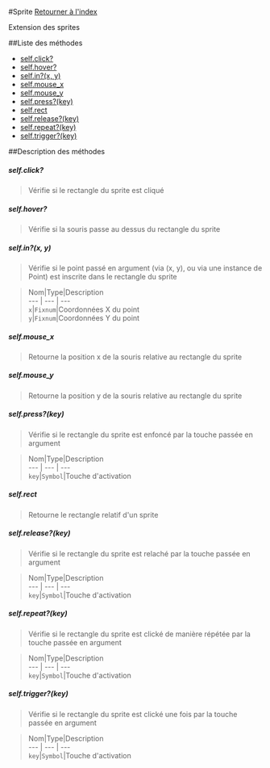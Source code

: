 #Sprite
[Retourner à l'index](README.md)

Extension des sprites

##Liste des méthodes
*    [self.click?](#selfclick)
*    [self.hover?](#selfhover)
*    [self.in?(x, y)](#selfinx-y)
*    [self.mouse_x](#selfmouse_x)
*    [self.mouse_y](#selfmouse_y)
*    [self.press?(key)](#selfpresskey)
*    [self.rect](#selfrect)
*    [self.release?(key)](#selfreleasekey)
*    [self.repeat?(key)](#selfrepeatkey)
*    [self.trigger?(key)](#selftriggerkey)


##Description des méthodes
##### self.click?

> Vérifie si le rectangle du sprite est cliqué

  
> 





##### self.hover?

> Vérifie si la souris passe au dessus du rectangle du sprite

  
> 





##### self.in?(x, y)

> Vérifie si le point passé en argument (via (x, y), ou via une instance de Point) est inscrite dans le rectangle du sprite

  
> Nom|Type|Description  
--- | --- | ---  
`x`|`Fixnum`|Coordonnées X du point  
`y`|`Fixnum`|Coordonnées Y du point  






##### self.mouse_x

> Retourne la position x de la souris relative au rectangle du sprite

  
> 





##### self.mouse_y

> Retourne la position y de la souris relative au rectangle du sprite

  
> 





##### self.press?(key)

> Vérifie si le rectangle du sprite est enfoncé par la touche passée en argument

  
> Nom|Type|Description  
--- | --- | ---  
`key`|`Symbol`|Touche d'activation  






##### self.rect

> Retourne le rectangle relatif d'un sprite

  
> 





##### self.release?(key)

> Vérifie si le rectangle du sprite est relaché par la touche passée en argument

  
> Nom|Type|Description  
--- | --- | ---  
`key`|`Symbol`|Touche d'activation  






##### self.repeat?(key)

> Vérifie si le rectangle du sprite est clické de manière répétée par la touche passée en argument

  
> Nom|Type|Description  
--- | --- | ---  
`key`|`Symbol`|Touche d'activation  






##### self.trigger?(key)

> Vérifie si le rectangle du sprite est clické une fois par la touche passée en argument

  
> Nom|Type|Description  
--- | --- | ---  
`key`|`Symbol`|Touche d'activation  






